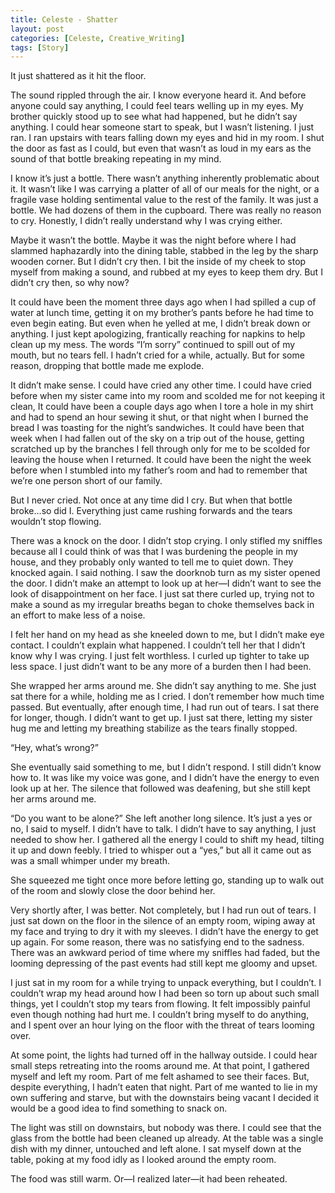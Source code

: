 ```yaml
---
title: Celeste - Shatter
layout: post
categories: [Celeste, Creative_Writing]
tags: [Story]
---
```



It just shattered as it hit the floor.

The sound rippled through the air. I know everyone heard it. And before anyone could say anything, I could feel tears welling up in my eyes. My brother quickly stood up to see what had happened, but he didn’t say anything. I could hear someone start to speak, but I wasn’t listening. I just ran. I ran upstairs with tears falling down my eyes and hid in my room. I shut the door as fast as I could, but even that wasn’t as loud in my ears as the sound of that bottle breaking repeating in my mind.

I know it’s just a bottle. There wasn’t anything inherently problematic about it. It wasn’t like I was carrying a platter of all of our meals for the night, or a fragile vase holding sentimental value to the rest of the family. It was just a bottle. We had dozens of them in the cupboard. There was really no reason to cry. Honestly, I didn’t really understand why I was crying either.

Maybe it wasn’t the bottle. Maybe it was the night before where I had slammed haphazardly into the dining table, stabbed in the leg by the sharp wooden corner. But I didn’t cry then. I bit the inside of my cheek to stop myself from making a sound, and rubbed at my eyes to keep them dry. But I didn’t cry then, so why now?

It could have been the moment three days ago when I had spilled a cup of water at lunch time, getting it on my brother’s pants before he had time to even begin eating. But even when he yelled at me, I didn’t break down or anything. I just kept apologizing, frantically reaching for napkins to help clean up my mess. The words “I’m sorry” continued to spill out of my mouth, but no tears fell. I hadn’t cried for a while, actually. But for some reason, dropping that bottle made me explode.

It didn’t make sense. I could have cried any other time. I could have cried before when my sister came into my room and scolded me for not keeping it clean, It could have been a couple days ago when I tore a hole in my shirt and had to spend an hour sewing it shut, or that night when I burned the bread I was toasting for the night’s sandwiches. It could have been that week when I had fallen out of the sky on a trip out of the house, getting scratched up by the branches I fell through only for me to be scolded for leaving the house when I returned. It could have been the night the week before when I stumbled into my father’s room and had to remember that we’re one person short of our family.

But I never cried. Not once at any time did I cry. But when that bottle broke…so did I. Everything just came rushing forwards and the tears wouldn’t stop flowing.

There was a knock on the door. I didn’t stop crying. I only stifled my sniffles because all I could think of was that I was burdening the people in my house, and they probably only wanted to tell me to quiet down. They knocked again. I said nothing. I saw the doorknob turn as my sister opened the door. I didn’t make an attempt to look up at her—I didn’t want to see the look of disappointment on her face. I just sat there curled up, trying not to make a sound as my irregular breaths began to choke themselves back in an effort to make less of a noise.

I felt her hand on my head as she kneeled down to me, but I didn’t make eye contact. I couldn’t explain what happened. I couldn’t tell her that I didn’t know why I was crying. I just felt worthless. I curled up tighter to take up less space. I just didn’t want to be any more of a burden then I had been.

She wrapped her arms around me. She didn’t say anything to me. She just sat there for a while, holding me as I cried. I don’t remember how much time passed. But eventually, after enough time, I had run out of tears. I sat there for longer, though. I didn’t want to get up. I just sat there, letting my sister hug me and letting my breathing stabilize as the tears finally stopped.

“Hey, what’s wrong?”

She eventually said something to me, but I didn’t respond. I still didn’t know how to. It was like my voice was gone, and I didn’t have the energy to even look up at her. The silence that followed was deafening, but she still kept her arms around me.

“Do you want to be alone?” She left another long silence. It’s just a yes or no, I said to myself. I didn’t have to talk. I didn’t have to say anything, I just needed to show her. I gathered all the energy I could to shift my head, tilting it up and down feebly. I tried to whisper out a “yes,” but all it came out as was a small whimper under my breath.

She squeezed me tight once more before letting go, standing up to walk out of the room and slowly close the door behind her.

Very shortly after, I was better. Not completely, but I had run out of tears. I just sat down on the floor in the silence of an empty room, wiping away at my face and trying to dry it with my sleeves. I didn’t have the energy to get up again. For some reason, there was no satisfying end to the sadness. There was an awkward period of time where my sniffles had faded, but the looming depressing of the past events had still kept me gloomy and upset.

I just sat in my room for a while trying to unpack everything, but I couldn’t. I couldn’t wrap my head around how I had been so torn up about such small things, yet I couldn’t stop my tears from flowing. It felt impossibly painful even though nothing had hurt me. I couldn’t bring myself to do anything, and I spent over an hour lying on the floor with the threat of tears looming over.

At some point, the lights had turned off in the hallway outside. I could hear small steps retreating into the rooms around me. At that point, I gathered myself and left my room. Part of me felt ashamed to see their faces. But, despite everything, I hadn’t eaten that night. Part of me wanted to lie in my own suffering and starve, but with the downstairs being vacant I decided it would be a good idea to find something to snack on.

The light was still on downstairs, but nobody was there. I could see that the glass from the bottle had been cleaned up already. At the table was a single dish with my dinner, untouched and left alone. I sat myself down at the table, poking at my food idly as I looked around the empty room. 

The food was still warm. Or—I realized later—it had been reheated.
